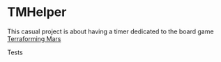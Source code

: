 # TMHelper
This casual project is about having a timer dedicated to the board game [Terraforming Mars](https://www.trictrac.net/jeu-de-societe/terraforming-mars-2)

Tests